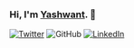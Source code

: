 ### Hi, I'm [Yashwant](https://linktr.ee/meyash/). 👋

[![Twitter](https://img.shields.io/twitter/follow/meyash21?label=Twitter)](https://twitter.com/intent/follow?screen_name=meyash21)
![GitHub](https://img.shields.io/github/followers/meyash?label=Github&style=social)
[![LinkedIn](https://img.shields.io/badge/-Yashwant-blue?style=flat-square&logo=Linkedin&logoColor=white&link=https://www.linkedin.com/in/meyash21/)](https://www.linkedin.com/in/meyash21/)


<!-- <div style="margin-bottom:10px;"></div>
<a href="https://meyash.xyz/" style="margin-right:30px;"><img src="https://meyash.xyz/assets/icons/siteicon.png" width="25"></a>
<a href="https://meyash.xyz/resume.pdf" style="margin-right:30px;"><img src="https://cdn.jsdelivr.net/npm/simple-icons@v3/icons/libreoffice.svg" width="25"></a> 
<a href="https://www.linkedin.com/in/meyash21/" style="margin-right:30px;"><img src="https://cdn.jsdelivr.net/npm/simple-icons@v3/icons/linkedin.svg" width="25"></a>
<a href="https://twitter.com/meyash21" style="margin-right:30px;"><img src="https://cdn.jsdelivr.net/npm/simple-icons@v3/icons/twitter.svg" width="25"></a>
<a href="https://www.codechef.com/users/meyash21" style="margin-right:30px;"><img src="https://cdn.jsdelivr.net/npm/simple-icons@v3/icons/codechef.svg" width="25"></a>   -->
